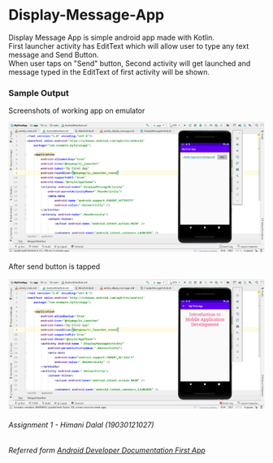 # Display-Message-App

Display Message App is simple android app made with Kotlin. <br>
First launcher activity has EditText which will allow user to type any text message and Send Button.<br>
When user taps on "Send" button, Second activity will get launched and message typed in the EditText of first activity will be shown.				

### Sample Output

Screenshots of working app on emulator

![First activity](https://github.com/himani027/Display-Message-App/blob/master/images/F1.png)
<br><br> 
After send button is tapped
<br><br>
![Second activity](https://github.com/himani027/Display-Message-App/blob/master/images/F2.png)

###### Assignment 1 - Himani Dalal (19030121027)

###### Referred form [Android Developer Documentation First App](https://developer.android.com/training/basics/firstapp)
